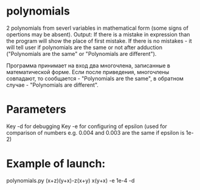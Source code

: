 # polynomials
2 polynomials from severl variables in mathematical form (some signs of opertions may be absent). 
Output: If there is a mistake in expression than the program will show the place of first mistake. 
If there is no mistakes - it will tell user if polynomials are the same or not after adduction ("Polynomials are the same" or "Polynomials are different").

Программа принимает на вход два многочлена, записанные в математической форме. Если после приведения, многочлены совпадают,
то сообщается - "Polynomials are the same", в обратном случае - "Polynomials are different".
# Parameters
Key -d for debugging
Key -e for configuring of epsilon (used for comparison of numbers e.g. 0.004 and 0.003 are the same if epsilon is 1e-2)
# Example of launch:
polynomials.py (x+z)(y+x)-z(x+y) x(y+x) -e 1e-4 -d
